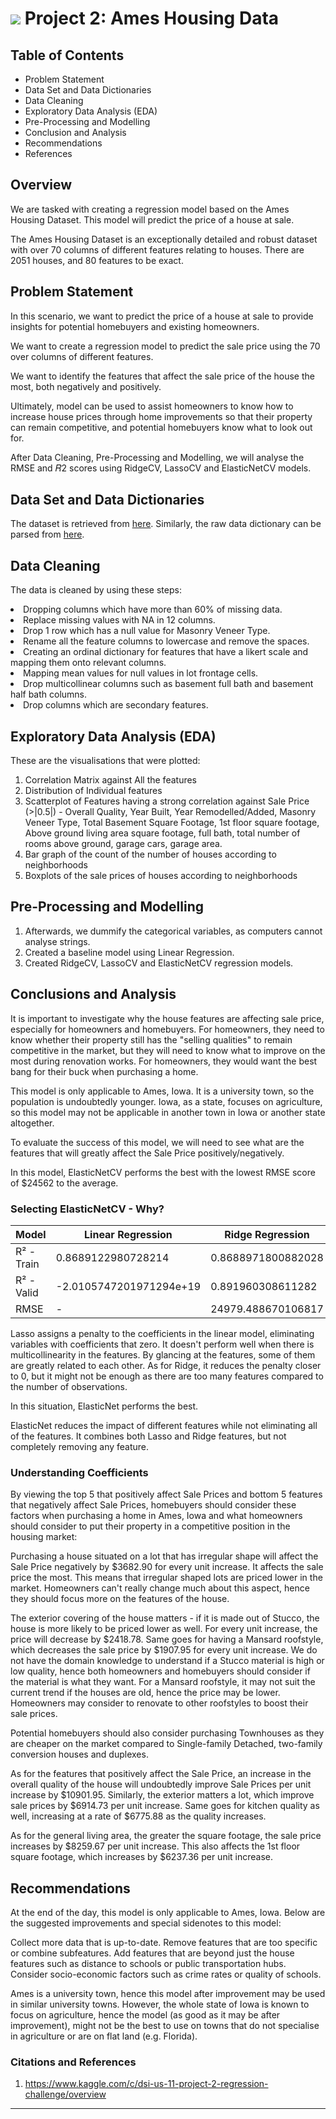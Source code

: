 # ![](https://ga-dash.s3.amazonaws.com/production/assets/logo-9f88ae6c9c3871690e33280fcf557f33.png) Project 2: Ames Housing Data

## Table of Contents
* Problem Statement
* Data Set and Data Dictionaries
* Data Cleaning
* Exploratory Data Analysis (EDA)
* Pre-Processing and Modelling
* Conclusion and Analysis
* Recommendations
* References

## Overview

We are tasked with creating a regression model based on the Ames Housing Dataset. This model will predict the price of a house at sale.

The Ames Housing Dataset is an exceptionally detailed and robust dataset with over 70 columns of different features relating to houses. There are 2051 houses, and 80 features to be exact.

## Problem Statement

In this scenario, we want to predict the price of a house at sale to provide insights for potential homebuyers and existing homeowners.

We want to create a regression model to predict the sale price using the 70 over columns of different features.

We want to identify the features that affect the sale price of the house the most, both negatively and positively.

Ultimately, model can be used to assist homeowners to know how to increase house prices through home improvements so that their property can remain competitive, and potential homebuyers know what to look out for.

After Data Cleaning, Pre-Processing and Modelling, we will analyse the RMSE and  𝑅2  scores using RidgeCV, LassoCV and ElasticNetCV models.

## Data Set and Data Dictionaries

The dataset is retrieved from [here](https://www.kaggle.com/c/dsi-us-11-project-2-regression-challenge/data). Similarly, the raw data dictionary can be parsed from [here](http://jse.amstat.org/v19n3/decock/DataDocumentation.txt).

## Data Cleaning

The data is cleaned by using these steps:

<li>Dropping columns which have more than 60% of missing data.
<li>Replace missing values with NA in 12 columns.
<li>Drop 1 row which has a null value for Masonry Veneer Type.
<li>Rename all the feature columns to lowercase and remove the spaces.
<li>Creating an ordinal dictionary for features that have a likert scale and mapping them onto relevant columns.
<li>Mapping mean values for null values in lot frontage cells.
<li>Drop multicollinear columns such as basement full bath and basement half bath columns.
<li>Drop columns which are secondary features.

## Exploratory Data Analysis (EDA)

These are the visualisations that were plotted:

1) Correlation Matrix against All the features
2) Distribution of Individual features
3) Scatterplot of Features having a strong correlation against Sale Price (>|0.5|) - Overall Quality, Year Built, Year Remodelled/Added, Masonry Veneer Type, Total Basement Square Footage, 1st floor square footage, Above ground living area square footage, full bath, total number of rooms above ground, garage cars, garage area.
4) Bar graph of the count of the number of houses according to neighborhoods
5) Boxplots of the sale prices of houses according to neighborhoods

## Pre-Processing and Modelling

1) Afterwards, we dummify the categorical variables, as computers cannot analyse strings.
2) Created a baseline model using Linear Regression.
3) Created RidgeCV, LassoCV and ElasticNetCV regression models.

## Conclusions and Analysis

It is important to investigate why the house features are affecting sale price, especially for homeowners and homebuyers. For homeowners, they need to know whether their property still has the "selling qualities" to remain competitive in the market, but they will need to know what to improve on the most during renovation works. For homeowners, they would want the best bang for their buck when purchasing a home.

This model is only applicable to Ames, Iowa. It is a university town, so the population is undoubtedly younger. Iowa, as a state, focuses on agriculture, so this model may not be applicable in another town in Iowa or another state altogether.

To evaluate the success of this model, we will need to see what are the features that will greatly affect the Sale Price positively/negatively.

In this model, ElasticNetCV performs the best with the lowest RMSE score of $24562 to the average.

### Selecting ElasticNetCV - Why?

|Model|Linear Regression|Ridge Regression|Lasso Regression|ElasticNet Regression|
|---|---|---|---|---|
|R² - Train|0.8689122980728214|0.8688971800882028|0.8689043229426068|0.858050127344571|
|R² - Valid|-2.0105747201971294e+19|0.891960308611282|0.8920815454781326|0.8952323861356212|
|RMSE|-|24979.488670106817|24965.4693547495|24598.31751109648|

Lasso assigns a penalty to the coefficients in the linear model, eliminating variables with coefficients that zero. It doesn't perform well when there is multicollinearity in the features. By glancing at the features, some of them are greatly related to each other. As for Ridge, it reduces the penalty closer to 0, but it might not be enough as there are too many features compared to the number of observations.

In this situation, ElasticNet performs the best.

ElasticNet reduces the impact of different features while not eliminating all of the features. It combines both Lasso and Ridge features, but not completely removing any feature.

### Understanding Coefficients

By viewing the top 5 that positively affect Sale Prices and bottom 5 features that negatively affect Sale Prices, homebuyers should consider these factors when purchasing a home in Ames, Iowa and what homeowners should consider to put their property in a competitive position in the housing market:


Purchasing a house situated on a lot that has irregular shape will affect the Sale Price negatively by $3682.90 for every unit increase. It affects the sale price the most. This means that irregular shaped lots are priced lower in the market. Homeowners can't really change much about this aspect, hence they should focus more on the features of the house.

The exterior covering of the house matters - if it is made out of Stucco, the house is more likely to be priced lower as well. For every unit increase, the price will decrease by $2418.78. Same goes for having a Mansard roofstyle, which decreases the sale price by $1907.95 for every unit increase. We do not have the domain knowledge to understand if a Stucco material is high or low quality, hence both homeowners and homebuyers should consider if the material is what they want. For a Mansard roofstyle, it may not suit the current trend if the houses are old, hence the price may be lower. Homeowners may consider to renovate to other roofstyles to boost their sale prices.

Potential homebuyers should also consider purchasing Townhouses as they are cheaper on the market compared to Single-family Detached, two-family conversion houses and duplexes.

As for the features that positively affect the Sale Price, an increase in the overall quality of the house will undoubtedly improve Sale Prices per unit increase by $10901.95. Similarly, the exterior matters a lot, which improve sale prices by $6914.73 per unit increase. Same goes for kitchen quality as well, increasing at a rate of $6775.88 as the quality increases.

As for the general living area, the greater the square footage, the sale price increases by $8259.67 per unit increase. This also affects the 1st floor square footage, which increases by $6237.36 per unit increase.

## Recommendations

At the end of the day, this model is only applicable to Ames, Iowa. Below are the suggested improvements and special sidenotes to this model:

Collect more data that is up-to-date.
Remove features that are too specific or combine subfeatures.
Add features that are beyond just the house features such as distance to schools or public transportation hubs.
Consider socio-economic factors such as crime rates or quality of schools.

Ames is a university town, hence this model after improvement may be used in similar university towns. However, the whole state of Iowa is known to focus on agriculture, hence the model (as good as it may be after improvement), might not be the best to use on towns that do not specialise in agriculture or are on flat land (e.g. Florida).

### Citations and References

1. https://www.kaggle.com/c/dsi-us-11-project-2-regression-challenge/overview
---
